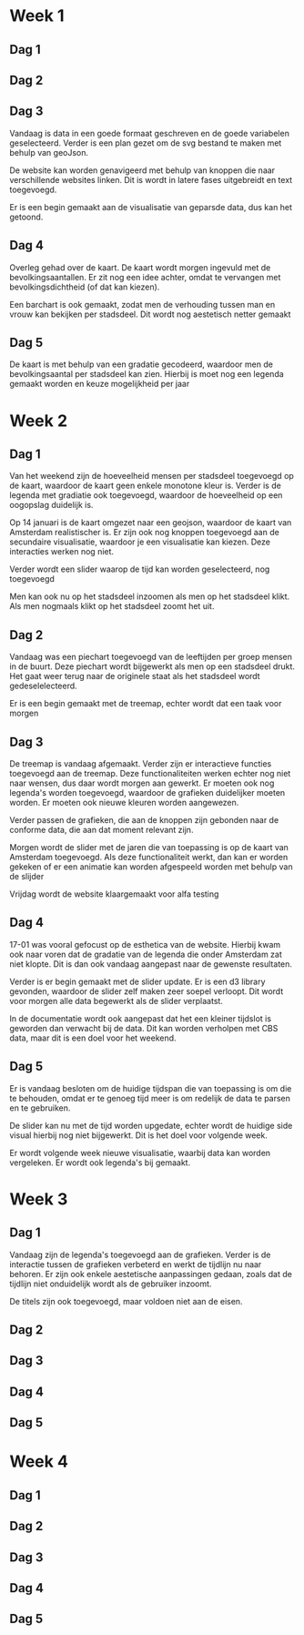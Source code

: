 # Week 1
## Dag 1

## Dag 2

## Dag 3
Vandaag is data in een goede formaat geschreven en de goede variabelen geselecteerd.
Verder is een plan gezet om de svg bestand te maken met behulp van geoJson.

De website kan worden genavigeerd met behulp van knoppen die naar verschillende websites linken.
Dit is wordt in latere fases uitgebreidt en text toegevoegd.

Er is een begin gemaakt aan de visualisatie van geparsde data, dus kan het getoond.

## Dag 4
Overleg gehad over de kaart. De kaart wordt morgen ingevuld met de bevolkingsaantallen.
Er zit nog een idee achter, omdat te vervangen met bevolkingsdichtheid (of dat kan kiezen).

Een barchart is ook gemaakt, zodat men de verhouding tussen man en vrouw kan bekijken per stadsdeel.
Dit wordt nog aestetisch netter gemaakt

## Dag 5
De kaart is met behulp van een gradatie gecodeerd, waardoor men de bevolkingsaantal per stadsdeel kan zien.
Hierbij is moet nog een legenda gemaakt worden en keuze mogelijkheid per jaar


# Week 2
## Dag 1
Van het weekend zijn de hoeveelheid mensen per stadsdeel toegevoegd op de kaart, waardoor de kaart geen enkele monotone kleur is.
Verder is de legenda met gradiatie ook toegevoegd, waardoor de hoeveelheid op een oogopslag duidelijk is.

Op 14 januari is de kaart omgezet naar een geojson, waardoor de kaart van Amsterdam realistischer is. Er zijn ook nog knoppen toegevoegd aan de secundaire visualisatie, waardoor je een visualisatie kan kiezen. Deze interacties werken nog niet.

Verder wordt een slider waarop de tijd kan worden geselecteerd, nog toegevoegd

Men kan ook nu op het stadsdeel inzoomen als men op het stadsdeel klikt. Als men nogmaals klikt op het stadsdeel zoomt het uit.

## Dag 2
Vandaag was een piechart toegevoegd van de leeftijden per groep mensen in de buurt.
Deze piechart wordt bijgewerkt als men op een stadsdeel drukt. Het gaat weer terug naar de originele staat als het stadsdeel wordt gedeselelecteerd.

Er is een begin gemaakt met de treemap, echter wordt dat een taak voor morgen


## Dag 3
De treemap is vandaag afgemaakt. Verder zijn er interactieve functies toegevoegd aan de treemap. Deze functionaliteiten werken echter nog niet naar wensen, dus daar wordt morgen aan gewerkt. Er moeten ook nog legenda's worden toegevoegd, waardoor de grafieken duidelijker moeten worden. Er moeten ook nieuwe kleuren worden aangewezen.

Verder passen de grafieken, die aan de knoppen zijn gebonden naar de conforme data, die aan dat moment relevant zijn.

Morgen wordt de slider met de jaren die van toepassing is op de kaart van Amsterdam toegevoegd. Als deze functionaliteit werkt, dan kan er worden gekeken of er een animatie kan worden afgespeeld worden met behulp van de slijder

Vrijdag wordt de website klaargemaakt voor alfa testing

## Dag 4
17-01 was vooral gefocust op de esthetica van de website. Hierbij kwam ook naar voren dat de gradatie van de legenda die onder Amsterdam zat niet klopte. Dit is dan ook vandaag aangepast naar de gewenste resultaten.

Verder is er begin gemaakt met de slider update. Er is een d3 library gevonden, waardoor de slider zelf maken zeer soepel verloopt. Dit wordt voor morgen alle data begewerkt als de slider verplaatst.

In de documentatie wordt ook aangepast dat het een kleiner tijdslot is geworden dan verwacht bij de data. Dit kan worden verholpen met CBS data, maar dit is een doel voor het weekend.

## Dag 5
Er is vandaag besloten om de huidige tijdspan die van toepassing is om die te behouden, omdat er te genoeg tijd meer is om redelijk de data te parsen en te gebruiken.

De slider kan nu met de tijd worden upgedate, echter wordt de huidige side visual hierbij nog niet bijgewerkt. Dit is het doel voor volgende week.

Er wordt volgende week nieuwe visualisatie, waarbij data kan worden vergeleken. Er wordt ook legenda's bij gemaakt.

# Week 3
## Dag 1
Vandaag zijn de legenda's toegevoegd aan de grafieken. Verder is de interactie tussen de grafieken verbeterd en werkt de tijdlijn nu naar behoren.
Er zijn ook enkele aestetische aanpassingen gedaan, zoals dat de tijdlijn niet onduidelijk wordt als de gebruiker inzoomt.

De titels zijn ook toegevoegd, maar voldoen niet aan de eisen.

## Dag 2

## Dag 3

## Dag 4

## Dag 5


# Week 4
## Dag 1

## Dag 2

## Dag 3

## Dag 4

## Dag 5
